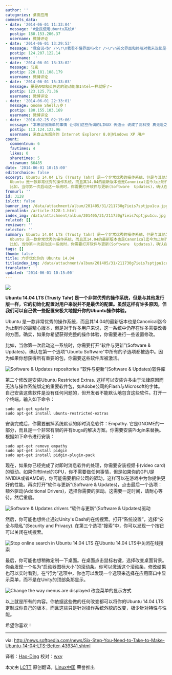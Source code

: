 ```yaml
---
author: ''
categories: 桌面应用
comments_data:
- date: '2014-06-01 11:33:04'
  message: '#全民使用ubuntu系统#'
  postip: 180.153.206.37
  username: 微博评论
- date: '2014-06-01 13:29:53'
  message: "我会说<br />\r\n我看不懂界面吗<br />\r\n英文界面和终端对我来说都是一个样的"
  postip: 124.207.122.14
  username: ''
- date: '2014-06-01 13:33:02'
  message: 马克
  postip: 220.181.108.179
  username: 微博评论
- date: '2014-06-01 15:33:03'
  message: 要是AMD和英伟达的驱动能像Intel一样就好了~
  postip: 123.125.71.36
  username: 微博评论
- date: '2014-06-01 22:33:01'
  message: Gnome Shell万岁！
  postip: 180.155.103.169
  username: 微博评论
- date: '2016-02-25 02:15:06'
  message: "本来就很简单的事情 让你们这些所谓的LINUX 传道士 说成了高科技 真无耻之极<br />\r\n<br />\r\n操作系统原来就是给人用的&nbsp;&nbsp;不是你们这些人来显摆所谓的那些三脚猫的功夫的"
  postip: 113.124.123.96
  username: 来自山东烟台的 Internet Explorer 8.0|Windows XP 用户
count:
  commentnum: 6
  favtimes: 4
  likes: 0
  sharetimes: 5
  viewnum: 66485
date: '2014-06-01 10:15:00'
editorchoice: false
excerpt: Ubuntu 14.04 LTS (Trusty Tahr) 是一个非常优秀的操作系统，但是与其他发行版一样，它的初始化配置对用户来说并不是最优的配置。虽然这样有许多原因，但我们可以自己做一些配置来极大地提升你的Ubuntu操作体验。
  Ubuntu 是一款非常优秀的操作系统，而且其14.04的最新版本也是Canonical迄今为止制作的最精心版本，但是对于许多用户来说，这一系统中仍存在许多需要改善的方面。确实，如果你希望获得完整的操作体验，你需要进行一些设置修改。
  比如，当你第一次启动这一系统时，你需要打开软件与更新(Software  Updates)，确认在第一个选项U
fromurl: ''
id: 3128
islctt: false
banner_img: /data/attachment/album/201405/31/211730g7ieis7sptjpu1cu.jpg
permalink: /article-3128-1.html
index_img: /data/attachment/album/201405/31/211730g7ieis7sptjpu1cu.jpg
related: []
reviewer: ''
selector: ''
summary: Ubuntu 14.04 LTS (Trusty Tahr) 是一个非常优秀的操作系统，但是与其他发行版一样，它的初始化配置对用户来说并不是最优的配置。虽然这样有许多原因，但我们可以自己做一些配置来极大地提升你的Ubuntu操作体验。
  Ubuntu 是一款非常优秀的操作系统，而且其14.04的最新版本也是Canonical迄今为止制作的最精心版本，但是对于许多用户来说，这一系统中仍存在许多需要改善的方面。确实，如果你希望获得完整的操作体验，你需要进行一些设置修改。
  比如，当你第一次启动这一系统时，你需要打开软件与更新(Software  Updates)，确认在第一个选项U
tags: []
thumb: false
title: 六步优化你的 Ubuntu 14.04
titleindex_img: /data/attachment/album/201405/31/211730g7ieis7sptjpu1cu.jpg
translator: ''
updated: '2014-06-01 10:15:00'
---
```


![](/data/attachment/album/201405/31/211730g7ieis7sptjpu1cu.jpg)


**Ubuntu 14.04 LTS (Trusty Tahr) 是一个非常优秀的操作系统，但是与其他发行版一样，它的初始化配置对用户来说并不是最优的配置。虽然这样有许多原因，但我们可以自己做一些配置来极大地提升你的Ubuntu操作体验。**


Ubuntu 是一款非常优秀的操作系统，而且其14.04的最新版本也是Canonical迄今为止制作的最精心版本，但是对于许多用户来说，这一系统中仍存在许多需要改善的方面。确实，如果你希望获得完整的操作体验，你需要进行一些设置修改。


比如，当你第一次启动这一系统时，你需要打开“软件与更新”(Software & Updates)，确认在第一个选项“Ubuntu Software”中所有的子选项都被选中。因为如果你想获得所有重要的包，你需要这些软件库被激活。


![Software & Updates repositories](/data/attachment/album/201405/31/211732zsonicotortlsogi.jpg) “软件与更新”(Software & Updates)软件库


第二个修改是安装Ubuntu Restricted Extras. 这样可以安装许多由于法律原因而无法与操作系统绑定的重要软件包，如Adobe公司的Flash与Microsoft的字体。自己安装这些软件是没有任何问题的，但开发者不能默认地包含这些软件。打开一个终端，输入如下命令：



```
sudo apt-get update
sudo apt-get install ubuntu-restricted-extras

```

安装完成后，你需要删掉系统默认的即时消息软件：Empathy. 它是GNOME的一部分，而且是一个非常有限的并有bugs的解决方案。你需要安装Pidgin来替换。根据如下命令进行安装：



```
sudo apt-get remove empathy
sudo apt-get install pidgin
sudo apt-get install pidgin-plugin-pack

```

现在，如果你已经完成了对即时消息软件的处理，你需要安装视频卡(video card)的驱动。如果你有Intel的GPU，你不需要做任何事情，但是如果你的GPU是NVIDIA或者AMD的，你可能需要相应公司的驱动，这样可以在游戏中为你提供更好的性能。再次打开“软件与更新”(Software & Updates)，点击最后一个选项：额外驱动(Additional Drivers)，选择你需要的驱动。这需要一定时间，请耐心等待。然后重启。


![Software & Updates drivers](/data/attachment/album/201405/31/211733abb89xz9k6c9j44z.jpg) “软件与更新”(Software & Updates)驱动


然后，你可能也想终止通过Unity's Dash的在线搜索。打开“系统设置”，选择“安全与隐私”(Security and Privacy). 在第三个选项“搜索”中，你可以发现一个按钮可以关闭在线搜索。


![Stop online search in Ubuntu 14.04 LTS](/data/attachment/album/201405/31/211735xsu7umqsmq27m7tj.jpg) 在Ubuntu 14.04 LTS中关闭在线搜索


最后，你可能也想稍微定制一下桌面。在桌面点击鼠标右键，选择改变桌面背景。你会发现一个名为“启动器图标大小”的滚动条。你可以激活这个滚动条，修改结果也可以实时看到。在“行为”选项中，你也可以发现一个选项来选择在应用窗口中显示菜单，而不是在Unity的顶部条那显示。


![Change the way menus are displayed](/data/attachment/album/201405/31/211736yd0dg8x980i0qpvv.jpg) 改变菜单的显示方式


以上就是所有的内容。你依据这些做的任何改变都可以将你的Ubuntu 14.04 LTS定制成你自己的版本，而且这些只是针对操作系统外貌的改变，极少针对特性与性能。


希望你喜欢！




---


via: <http://news.softpedia.com/news/Six-Step-You-Need-to-Take-to-Make-Ubuntu-14-04-LTS-Better-439341.shtml>


译者：[Hao-Ding](https://github.com/Hao-Ding) 校对：[wxy](https://github.com/wxy)


本文由 [LCTT](https://github.com/LCTT/TranslateProject) 原创翻译，[Linux中国](http://linux.cn/) 荣誉推出